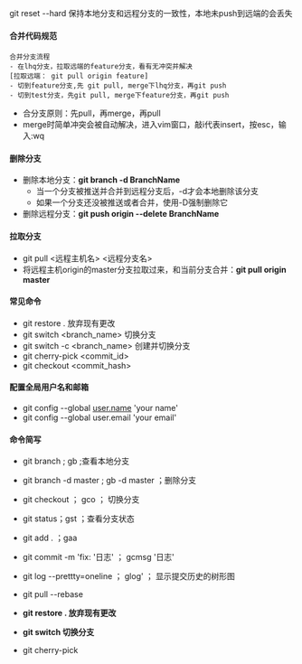 git reset --hard  保持本地分支和远程分支的一致性，本地未push到远端的会丢失





#### 合并代码规范

```text
合并分支流程
- 在lhq分支，拉取远端的feature分支，看有无冲突并解决
[拉取远端： git pull origin feature]
- 切到feature分支,先 git pull, merge下lhq分支，再git push
- 切到test分支，先git pull, merge下feature分支，再git push
```

- 合分支原则：先pull，再merge，再pull
- merge时简单冲突会被自动解决，进入vim窗口，敲i代表insert，按esc，输入:wq





#### 删除分支

- 删除本地分支：**git branch -d BranchName**
  - 当一个分支被推送并合并到远程分支后，-d才会本地删除该分支
  - 如果一个分支还没被推送或者合并，使用-D强制删除它
- 删除远程分支：**git push origin --delete BranchName**





#### 拉取分支

- git pull <远程主机名> <远程分支名>
- 将远程主机origin的master分支拉取过来，和当前分支合并：**git pull origin master**





#### 常见命令

- git restore . 放弃现有更改
- git switch <branch_name> 切换分支
- git switch -c <branch_name> 创建并切换分支
- git cherry-pick <commit_id>
- git checkout <commit_hash>















#### 配置全局用户名和邮箱

- git config --global [user.name](http://user.name/)  'your name'
- git config --global user.email  'your email'





#### 命令简写

- git branch ; gb ;查看本地分支
- git branch -d master ; gb -d master ；删除分支
- git checkout ； gco ； 切换分支
- git status；gst ；查看分支状态
- git add . ；gaa
- git commit -m 'fix: '日志' ； gcmsg '日志'
- git log --prettty=oneline ； glog' ； 显示提交历史的树形图

- git pull --rebase
- **git restore . 放弃现有更改**
- **git switch <branch> 切换分支**
- git cherry-pick <commit-id>

